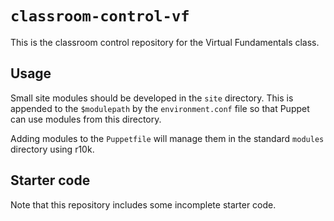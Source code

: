 # `classroom-control-vf`

This is the classroom control repository for the Virtual Fundamentals class.

## Usage

Small site modules should be developed in the `site` directory. This is appended
to the `$modulepath` by the `environment.conf` file so that Puppet can use modules
from this directory.


Adding modules to the `Puppetfile` will manage them in the standard `modules`
directory using r10k.

## Starter code

Note that this repository includes some incomplete starter code.
